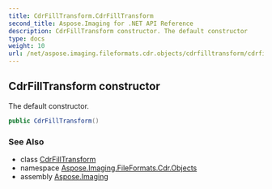 ```yaml
---
title: CdrFillTransform.CdrFillTransform
second_title: Aspose.Imaging for .NET API Reference
description: CdrFillTransform constructor. The default constructor
type: docs
weight: 10
url: /net/aspose.imaging.fileformats.cdr.objects/cdrfilltransform/cdrfilltransform/
---
```

## CdrFillTransform constructor

The default constructor.

```csharp
public CdrFillTransform()
```

### See Also

* class [CdrFillTransform](../)
* namespace [Aspose.Imaging.FileFormats.Cdr.Objects](../../cdrfilltransform/)
* assembly [Aspose.Imaging](../../../)


